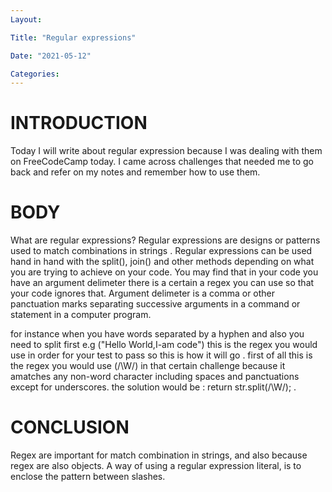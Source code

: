 ```yaml
---
Layout:

Title: "Regular expressions"

Date: "2021-05-12"

Categories:
---
```

 # INTRODUCTION
 Today I will write about regular expression because I was dealing with them on FreeCodeCamp today. I came across challenges that needed me to go back and refer on my notes and remember how to use them.

 # BODY
 What are regular expressions?
 Regular expressions are designs or patterns used to match combinations in strings .
 Regular expressions can be used hand in hand with the split(), join() and other methods depending on what you are trying to achieve on your code.
 You may find that in your code you have an argument delimeter there is a certain a regex you can use so that your code ignores that.
 Argument delimeter is a comma or other panctuation marks separating successive arguments in a command or statement in a computer program.

 for instance when you have words separated by a hyphen and also you need to split first
 e.g ("Hello World,I-am code")
 this is the regex you would use in order for your test to pass so this is how it will go .
 first of all this is the regex you would use (/\W/) in that certain challenge because it amatches any non-word character including spaces and panctuations except for underscores.
 the solution would be :
 return str.split(/\W/); .


 # CONCLUSION
 Regex are important for match combination in strings, and also because regex are also objects. A way of using a regular expression literal, is to enclose the pattern between slashes.
